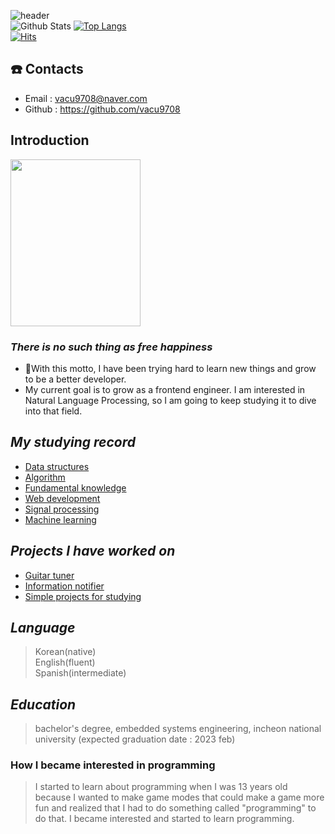 ![header](https://capsule-render.vercel.app/api?type=wave&color=auto&height=300&section=header&text=My%20record&fontSize=90)<br/>
![Github Stats](https://github-readme-stats.vercel.app/api?username=vacu9708&show_icons=true)
[![Top Langs](https://github-readme-stats.vercel.app/api/top-langs/?username=vacu9708)](https://github.com/anuraghazra/github-readme-stats)<br>
[![Hits](https://hits.seeyoufarm.com/api/count/incr/badge.svg?url=https%3A%2F%2Fgithub.com%2Fvacu9708&count_bg=%2379C83D&title_bg=%23555555&icon=&icon_color=%23E7E7E7&title=hits&edge_flat=false)](https://hits.seeyoufarm.com)                
## ☎️ Contacts
* Email : vacu9708@naver.com
* Github : https://github.com/vacu9708

## Introduction
<img src = "https://user-images.githubusercontent.com/67142421/150077748-22b2694c-35bf-40a0-858e-a46cff23c9ef.jpg" width="208" height="267">

### *There is no such thing as free happiness*
* 🥅With this motto, I have been trying hard to learn new things and grow to be a better developer.<br>
* My current goal is to grow as a frontend engineer. I am interested in Natural Language Processing, so I am going to keep studying it to dive into that field.

## *My studying record*
* [Data structures](https://github.com/vacu9708/Data-structure)
* [Algorithm](https://github.com/vacu9708/Algorithm)
* [Fundamental knowledge](https://github.com/vacu9708/Fundamental-knowledge)
* [Web development](https://github.com/vacu9708/Web-development)
* [Signal processing](https://github.com/vacu9708/Signal-processing)
* [Machine learning](https://github.com/vacu9708/Machine-learning)

## *Projects I have worked on*
* [Guitar tuner](https://github.com/vacu9708/Guitar-tuner)
* [Information notifier](https://github.com/vacu9708/Information_notifier)
* [Simple projects for studying](https://github.com/vacu9708/Small-projects-for-studying)

## *Language*
>Korean(native)<br>
>English(fluent)<br>
>Spanish(intermediate)

## *Education*
>bachelor's degree, embedded systems engineering, incheon national university (expected graduation date : 2023 feb)

### How I became interested in programming
>I started to learn about programming when I was 13 years old because I wanted to make game modes that could make a game more fun and realized
>that I had to do something called "programming" to do that. I became interested and started to learn programming.

